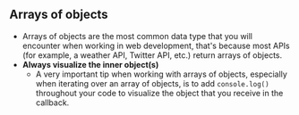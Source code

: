 ## Arrays of objects
- Arrays of objects are the most common data type that you will encounter when working in web development, that's because most APIs (for example, a weather API, Twitter API, etc.) return arrays of objects.
- **Always visualize the inner object(s)**
  - A very important tip when working with arrays of objects, especially when iterating over an array of objects, is to add `console.log()` throughout your code to visualize the object that you receive in the callback.
